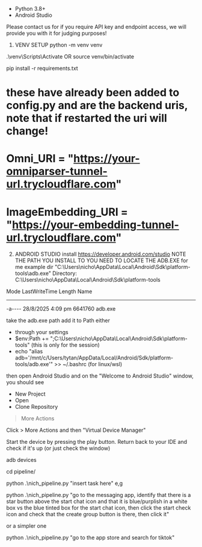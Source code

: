 - Python 3.8+ 
- Android Studio 

Please contact us for if you require API key and endpoint access, we will provide you with it for judging purposes! 

1) VENV SETUP
python -m venv venv

.\venv\Scripts\Activate OR source venv/bin/activate

pip install -r requirements.txt

# these have already been added to config.py and are the backend uris, note that if restarted the uri will change!
# Omni_URI = "https://your-omniparser-tunnel-url.trycloudflare.com"
# ImageEmbedding_URI = "https://your-embedding-tunnel-url.trycloudflare.com"


2) ANDROID STUDIO
install https://developer.android.com/studio
NOTE THE PATH YOU INSTALL TO YOU NEED TO LOCATE THE ADB.EXE
for me example dir "C:\Users\nicho\AppData\Local\Android\Sdk\platform-tools\adb.exe"
Directory: C:\Users\nicho\AppData\Local\Android\Sdk\platform-tools


Mode                 LastWriteTime         Length Name
----                 -------------         ------ ----
-a----         28/8/2025   4:09 pm        6641760 adb.exe

take the adb.exe path
add it to Path either 
- through your settings 
- $env:Path += ";C:\Users\nicho\AppData\Local\Android\Sdk\platform-tools" (this is only for the session)
- echo "alias adb='/mnt/c/Users/tytan/AppData/Local/Android/Sdk/platform-tools/adb.exe'" >> ~/.bashrc (for linux/wsl)

then open Android Studio and on the "Welcome to Android Studio" window, you should see
- New Project
- Open
- Clone Repository
> More Actions

Click > More Actions and then "Virtual Device Manager" 

Start the device by pressing the play button. Return back to your IDE and check if it's up (or just check the window)

adb devices  

cd pipeline/

python .\nich_pipeline.py "insert task here"
e,g

python .\nich_pipeline.py "go to the messaging app, identify that there is a star button above the start chat icon and that it is blue/purplish in a white box vs the blue tinted box for the start chat icon, then click the start check icon and check that the create group button is there, then click it"

or a simpler one 

python .\nich_pipeline.py "go to the app store and search for tiktok"
